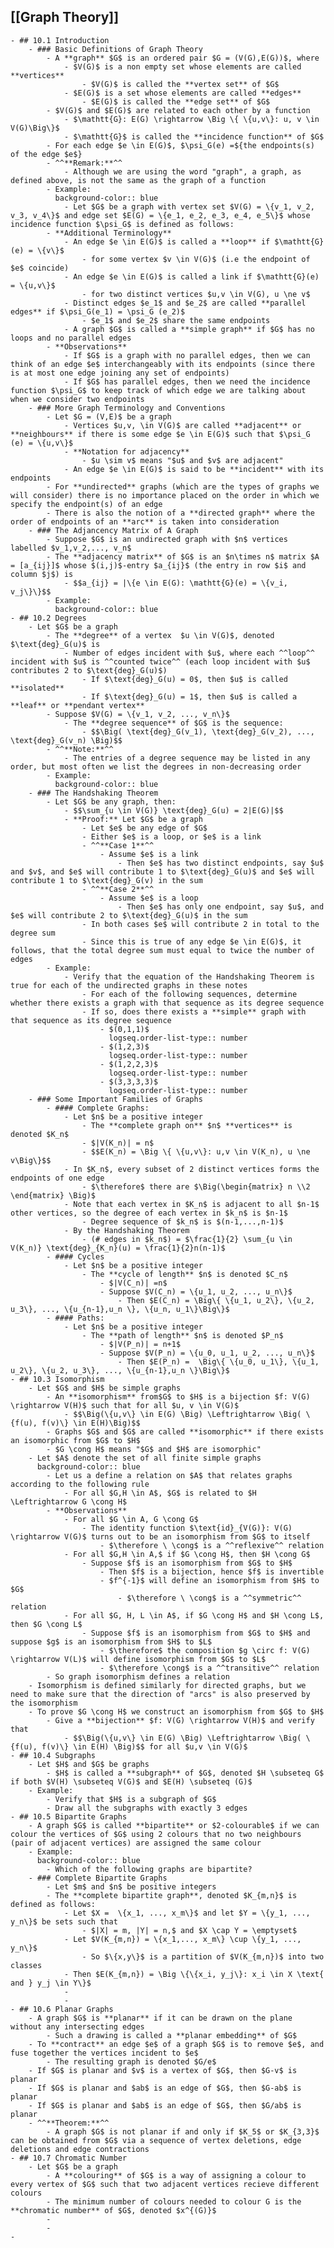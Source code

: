 ## [[Graph Theory]]
	- ## 10.1 Introduction
		- ### Basic Definitions of Graph Theory
			- A **graph** $G$ is an ordered pair $G = (V(G),E(G))$, where
				- $V(G)$ is a non empty set whose elements are called **vertices**
					- $V(G)$ is called the **vertex set** of $G$
				- $E(G)$ is a set whose elements are called **edges**
					- $E(G)$ is called the **edge set** of $G$
			- $V(G)$ and $E(G)$ are related to each other by a function
				- $\mathtt{G}: E(G) \rightarrow \Big \{ \{u,v\}: u, v \in V(G)\Big\}$
				- $\mathtt{G}$ is called the **incidence function** of $G$
			- For each edge $e \in E(G)$, $\psi_G(e) =${the endpoints(s) of the edge $e$}
			- ^^**Remark:**^^
				- Although we are using the word "graph", a graph, as defined above, is not the same as the graph of a function
			- Example:
			  background-color:: blue
				- Let $G$ be a graph with vertex set $V(G) = \{v_1, v_2, v_3, v_4\}$ and edge set $E(G) = \{e_1, e_2, e_3, e_4, e_5\}$ whose incidence function $\psi_G$ is defined as follows:
			- **Additional Terminology**
				- An edge $e \in E(G)$ is called a **loop** if $\mathtt{G}(e) = \{v\}$
					- for some vertex $v \in V(G)$ (i.e the endpoint of $e$ coincide)
				- An edge $e \in E(G)$ is called a link if $\mathtt{G}(e) = \{u,v\}$
					- for two distinct vertices $u,v \in V(G), u \ne v$
				- Distinct edges $e_1$ and $e_2$ are called **parallel edges** if $\psi_G(e_1) = \psi_G (e_2)$
					- $e_1$ and $e_2$ share the same endpoints
				- A graph $G$ is called a **simple graph** if $G$ has no loops and no parallel edges
			- **Observations**
				- If $G$ is a graph with no parallel edges, then we can think of an edge $e$ interchangeably with its endpoints (since there is at most one edge joining any set of endpoints)
				- If $G$ has parallel edges, then we need the incidence function $\psi_G$ to keep track of which edge we are talking about when we consider two endpoints
		- ### More Graph Terminology and Conventions
			- Let $G = (V,E)$ be a graph
				- Vertices $u,v, \in V(G)$ are called **adjacent** or **neighbours** if there is some edge $e \in E(G)$ such that $\psi_G (e) = \{u,v\}$
				- **Notation for adjacency**
					- $u \sim v$ means "$u$ and $v$ are adjacent"
				- An edge $e \in E(G)$ is said to be **incident** with its endpoints
			- For **undirected** graphs (which are the types of graphs we will consider) there is no importance placed on the order in which we specify the endpoint(s) of an edge
			- There is also the notion of a **directed graph** where the order of endpoints of an **arc** is taken into consideration
		- ### The Adjancency Matrix of A Graph
			- Suppose $G$ is an undirected graph with $n$ vertices labelled $v_1,v_2,..., v_n$
			- The **adjacency matrix** of $G$ is an $n\times n$ matrix $A = [a_{ij}]$ whose $(i,j)$-entry $a_{ij}$ (the entry in row $i$ and column $j$) is
				- $$a_{ij} = |\{e \in E(G): \mathtt{G}(e) = \{v_i, v_j\}\}$$
			- Example:
			  background-color:: blue
	- ## 10.2 Degrees
		- Let $G$ be a graph
			- The **degree** of a vertex  $u \in V(G)$, denoted $\text{deg}_G(u)$ is
				- Number of edges incident with $u$, where each ^^loop^^ incident with $u$ is ^^counted twice^^ (each loop incident with $u$ contributes 2 to $\text{deg}_G(u)$)
					- If $\text{deg}_G(u) = 0$, then $u$ is called **isolated**
					- If $\text{deg}_G(u) = 1$, then $u$ is called a **leaf** or **pendant vertex**
			- Suppose $V(G) = \{v_1, v_2, ..., v_n\}$
				- The **degree sequence** of $G$ is the sequence:
					- $$\Big( \text{deg}_G(v_1), \text{deg}_G(v_2), ..., \text{deg}_G(v_n) \Big)$$
			- ^^**Note:**^^
				- The entries of a degree sequence may be listed in any order, but most often we list the degrees in non-decreasing order
			- Example:
			  background-color:: blue
		- ### The Handshaking Theorem
			- Let $G$ be any graph, then:
				- $$\sum_{u \in V(G)} \text{deg}_G(u) = 2|E(G)|$$
				- **Proof:** Let $G$ be a graph
					- Let $e$ be any edge of $G$
					- Either $e$ is a loop, or $e$ is a link
					- ^^**Case 1**^^
						- Assume $e$ is a link
							- Then $e$ has two distinct endpoints, say $u$ and $v$, and $e$ will contribute 1 to $\text{deg}_G(u)$ and $e$ will contribute 1 to $\text{deg}_G(v) in the sum
					- ^^**Case 2**^^
						- Assume $e$ is a loop
							- Then $e$ has only one endpoint, say $u$, and $e$ will contribute 2 to $\text{deg}_G(u)$ in the sum
					- In both cases $e$ will contribute 2 in total to the degree sum
					- Since this is true of any edge $e \in E(G)$, it follows, that the total degree sum must equal to twice the number of edges
			- Example:
				- Verify that the equation of the Handshaking Theorem is true for each of the undirected graphs in these notes
					- For each of the following sequences, determine whether there exists a graph with that sequence as its degree sequence
					- If so, does there exists a **simple** graph with that sequence as its degree sequence
						- $(0,1,1)$
						  logseq.order-list-type:: number
						- $(1,2,3)$
						  logseq.order-list-type:: number
						- $(1,2,2,3)$
						  logseq.order-list-type:: number
						- $(3,3,3,3)$
						  logseq.order-list-type:: number
		- ### Some Important Families of Graphs
			- #### Complete Graphs:
				- Let $n$ be a positive integer
					- The **complete graph on** $n$ **vertices** is denoted $K_n$
					- $|V(K_n)| = n$
					- $$E(K_n) = \Big \{ \{u,v\}: u,v \in V(K_n), u \ne v\Big\}$$
				- In $K_n$, every subset of 2 distinct vertices forms the endpoints of one edge
					- $\therefore$ there are $\Big(\begin{matrix} n \\2 \end{matrix} \Big)$
				- Note that each vertex in $K_n$ is adjacent to all $n-1$ other vertices, so the degree of each vertex in $k_n$ is $n-1$
					- Degree sequence of $k_n$ is $(n-1,...,n-1)$
				- By the Handshaking Theorem
					- (# edges in $k_n$) = $\frac{1}{2} \sum_{u \in V(K_n)} \text{deg}_{K_n}(u) = \frac{1}{2}n(n-1)$
			- #### Cycles
				- Let $n$ be a positive integer
					- The **cycle of length** $n$ is denoted $C_n$
						- $|V(C_n)| =n$
						- Suppose $V(C_n) = \{u_1, u_2, ..., u_n\}$
							- Then $E(C_n) = \Big\{ \{u_1, u_2\}, \{u_2, u_3\}, ..., \{u_{n-1},u_n \}, \{u_n, u_1\}\Big\}$
			- #### Paths:
				- Let $n$ be a positive integer
					- The **path of length** $n$ is denoted $P_n$
						- $|V(P_n)| = n+1$
						- Suppose $V(P_n) = \{u_0, u_1, u_2, ..., u_n\}$
							- Then $E(P_n) =  \Big\{ \{u_0, u_1\}, \{u_1, u_2\}, \{u_2, u_3\}, ..., \{u_{n-1},u_n \}\Big\}$
	- ## 10.3 Isomorphism
		- Let $G$ and $H$ be simple graphs
			- An **isomorphism** from$G$ to $H$ is a bijection $f: V(G) \rightarrow V(H)$ such that for all $u, v \in V(G)$
				- $$\Big(\{u,v\} \in E(G) \Big) \Leftrightarrow \Big( \{f(u), f(v)\} \in E(H)\Big)$$
			- Graphs $G$ and $G$ are called **isomorphic** if there exists an isomorphic from $G$ to $H$
			- $G \cong H$ means "$G$ and $H$ are isomorphic"
		- Let $A$ denote the set of all finite simple graphs
		  background-color:: blue
			- Let us a define a relation on $A$ that relates graphs according to the following rule
				- For all $G,H \in A$, $G$ is related to $H \Leftrightarrow G \cong H$
			- **Observations**
				- For all $G \in A, G \cong G$
					- The identity function $\text{id}_{V(G)}: V(G) \rightarrow V(G)$ turns out to be an isomorphism from $G$ to itself
						- $\therefore \ \cong$ is a ^^reflexive^^ relation
				- For all $G,H \in A,$ if $G \cong H$, then $H \cong G$
					- Suppose $f$ is an isomorphism from $G$ to $H$
						- Then $f$ is a bijection, hence $f$ is invertible
						- $f^{-1}$ will define an isomorphism from $H$ to $G$
							- $\therefore \ \cong$ is a ^^symmetric^^ relation
				- For all $G, H, L \in A$, if $G \cong H$ and $H \cong L$, then $G \cong L$
					- Suppose $f$ is an isomorphism from $G$ to $H$ and suppose $g$ is an isomorphism from $H$ to $L$
						- $\therefore$ the composition $g \circ f: V(G) \rightarrow V(L)$ will define isomorphism from $G$ to $L$
						- $\therefore \cong$ is a ^^transitive^^ relation
			- So graph isomorphism defines a relation
		- Isomorphism is defined similarly for directed graphs, but we need to make sure that the direction of "arcs" is also preserved by the isomorphism
		- To prove $G \cong H$ we construct an isomorphism from $G$ to $H$
			- Give a **bijection** $f: V(G) \rightarrow V(H)$ and verify that
				- $$\Big(\{u,v\} \in E(G) \Big) \Leftrightarrow \Big( \{f(u), f(v)\} \in E(H) \Big)$$ for all $u,v \in V(G)$
	- ## 10.4 Subgraphs
		- Let $H$ and $G$ be graphs
			- $H$ is called a **subgraph** of $G$, denoted $H \subseteq G$ if both $V(H) \subseteq V(G)$ and $E(H) \subseteq (G)$
		- Example:
			- Verify that $H$ is a subgraph of $G$
			- Draw all the subgraphs with exactly 3 edges
	- ## 10.5 Bipartite Graphs
		- A graph $G$ is called **bipartite** or $2-colourable$ if we can colour the vertices of $G$ using 2 colours that no two neighbours (pair of adjacent vertices) are assigned the same colour
		- Example:
		  background-color:: blue
			- Which of the following graphs are bipartite?
		- ### Complete Bipartite Graphs
			- Let $m$ and $n$ be positive integers
			- The **complete bipartite graph**, denoted $K_{m,n}$ is defined as follows:
				- Let $X =  \{x_1, ..., x_m\}$ and let $Y = \{y_1, ..., y_n\}$ be sets such that
					- $|X| = m, |Y| = n,$ and $X \cap Y = \emptyset$
				- Let $V(K_{m,n}) = \{x_1,..., x_m\} \cup \{y_1, ..., y_n\}$
					- So $\{x,y\}$ is a partition of $V(K_{m,n})$ into two classes
				- Then $E(K_{m,n}) = \Big \{\{x_i, y_j\}: x_i \in X \text{ and } y_j \in Y\}$
				-
				-
	- ## 10.6 Planar Graphs
		- A graph $G$ is **planar** if it can be drawn on the plane without any intersecting edges
			- Such a drawing is called a **planar embedding** of $G$
		- To **contract** an edge $e$ of a graph $G$ is to remove $e$, and fuse together the vertices incident to $e$
			- The resulting graph is denoted $G/e$
		- If $G$ is planar and $v$ is a vertex of $G$, then $G-v$ is planar
		- If $G$ is planar and $ab$ is an edge of $G$, then $G-ab$ is planar
		- If $G$ is planar and $ab$ is an edge of $G$, then $G/ab$ is planar
		- ^^**Theorem:**^^
			- A graph $G$ is not planar if and only if $K_5$ or $K_{3,3}$ can be obtained from $G$ via a sequence of vertex deletions, edge deletions and edge contractions
	- ## 10.7 Chromatic Number
		- Let $G$ be a graph
			- A **colouring** of $G$ is a way of assigning a colour to every vertex of $G$ such that two adjacent vertices recieve different colours
			- The minimum number of colours needed to colour G is the **chromatic number** of $G$, denoted $x^{(G)}$
			-
			-
	-